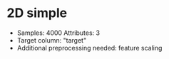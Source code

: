 # 2D simple

 - Samples: 4000 Attributes: 3
 - Target column: "target"
 - Additional preprocessing needed: feature scaling

